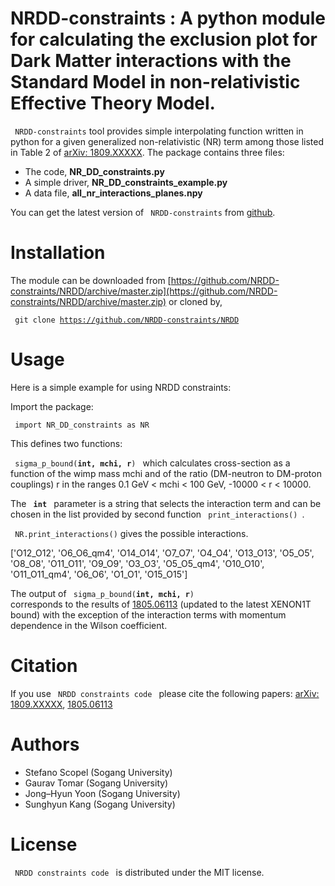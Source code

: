 # NRDD-constraints : A python module for calculating the exclusion plot for Dark Matter interactions with the Standard Model in non-relativistic Effective Theory Model. 

<code> NRDD-constraints</code> tool provides simple interpolating function written in python
for a given generalized non-relativistic (NR) term among those listed in Table 2 of [arXiv: 1809.XXXXX](https://arxiv.org/). The package contains three files:

* The code, **NR_DD_constraints.py** 
* A simple driver, **NR_DD_constraints_example.py**
* A data file, **all_nr_interactions_planes.npy**

You can get the latest version of <code> NRDD-constraints</code> from [github](https://github.com/NRDD-constraints/NRDD).

# Installation

The module can be downloaded from [https://github.com/NRDD-constraints/NRDD/archive/master.zip](https://github.com/NRDD-constraints/NRDD/archive/master.zip) or cloned by,

<code> git clone https://github.com/NRDD-constraints/NRDD </code>

# Usage

Here is a simple example for using NRDD constraints:

Import the package:

<code> import NR_DD_constraints as NR </code>

This defines two functions:

<code> sigma_p_bound(**int, mchi, r**) </code> which calculates cross-section as a function of the wimp mass 
mchi and of the ratio (DM-neutron to DM-proton couplings) r in the ranges 0.1 GeV < mchi < 100 GeV, -10000 < r < 10000.

The <code> **int** </code> parameter is a string that selects the interaction term
and can be chosen in the list provided by second function <code> print_interactions() </code>.

<code> NR.print_interactions()</code> gives the possible interactions.

['O12_O12', 'O6_O6_qm4', 'O14_O14', 'O7_O7', 'O4_O4',
'O13_O13', 'O5_O5', 'O8_O8', 'O11_O11', 'O9_O9',
'O3_O3', 'O5_O5_qm4', 'O10_O10', 'O11_O11_qm4',
'O6_O6', 'O1_O1', 'O15_O15'] 

The output of <code> sigma_p_bound(**int, mchi, r**) </code> corresponds to the results of 
[1805.06113](https://arxiv.org/abs/1805.06113) (updated to
the latest XENON1T bound) with the exception of the interaction terms with momentum
dependence in the Wilson coefficient. 

# Citation

If you use <code> NRDD constraints code </code> please cite the following papers: [arXiv: 1809.XXXXX](https://arxiv.org/),
[1805.06113](https://arxiv.org/abs/1805.06113)

# Authors

* Stefano Scopel (Sogang University)
* Gaurav Tomar (Sogang University)
* Jong–Hyun Yoon (Sogang University)
* Sunghyun Kang (Sogang University)

# License

<code> NRDD constraints code </code> is distributed under the MIT license.
